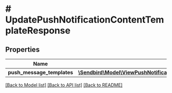 # # UpdatePushNotificationContentTemplateResponse

## Properties

Name | Type | Description | Notes
------------ | ------------- | ------------- | -------------
**push_message_templates** | [**\Sendbird\Model\ViewPushNotificationContentTemplateResponsePushMessageTemplatesInner[]**](ViewPushNotificationContentTemplateResponsePushMessageTemplatesInner.md) |  | [optional]

[[Back to Model list]](../../README.md#models) [[Back to API list]](../../README.md#endpoints) [[Back to README]](../../README.md)
